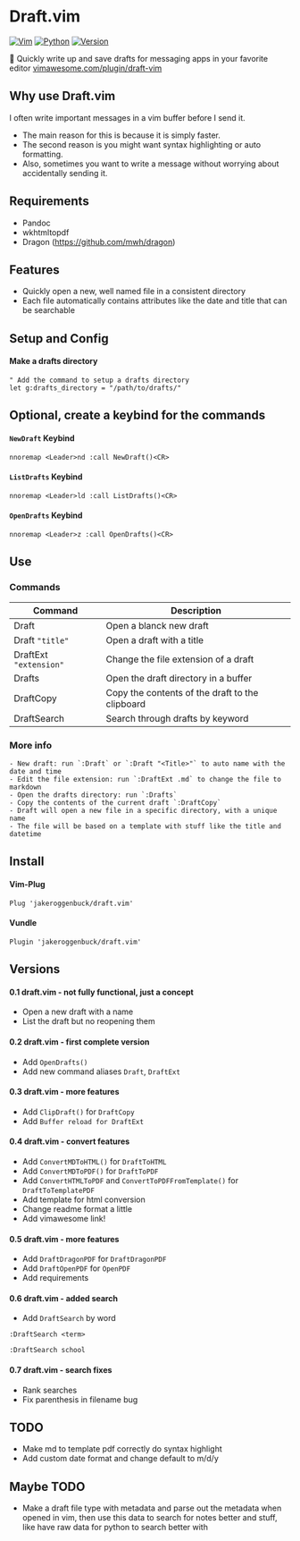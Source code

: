 # Draft.vim
[![Vim](https://img.shields.io/badge/Vim-%2311AB00.svg?logo=vim&logoColor=white&style=for-the-badge)](https://vimawesome.com/plugin/draft-vim)
[![Python](https://img.shields.io/badge/Python-3776AB?style=for-the-badge&logo=python&logoColor=white)](https://github.com/JakeRoggenbuck?tab=repositories&q=&type=&language=python&sort=stargazers)
[![Version](https://img.shields.io/badge/v0.8-blue?style=for-the-badge)](#)

:pencil: Quickly write up and save drafts for messaging apps in your favorite editor [vimawesome.com/plugin/draft-vim](https://vimawesome.com/plugin/draft-vim)

## Why use Draft.vim
I often write important messages in a vim buffer before I send it.

- The main reason for this is because it is simply faster.
- The second reason is you might want syntax highlighting or auto formatting. 
- Also, sometimes you want to write a message without worrying about accidentally sending it.

## Requirements
- Pandoc
- wkhtmltopdf
- Dragon (https://github.com/mwh/dragon)

## Features
- Quickly open a new, well named file in a consistent directory
- Each file automatically contains attributes like the date and title that can be searchable

## Setup and Config

#### Make a drafts directory
```vim
" Add the command to setup a drafts directory
let g:drafts_directory = "/path/to/drafts/"
```

## Optional, create a keybind for the commands

#### `NewDraft` Keybind
```vim
nnoremap <Leader>nd :call NewDraft()<CR>
```

#### `ListDrafts` Keybind
```vim
nnoremap <Leader>ld :call ListDrafts()<CR>
```

#### `OpenDrafts` Keybind
```vim
nnoremap <Leader>z :call OpenDrafts()<CR>
```

## Use


### Commands

| Command                | Description                                     |
|------------------------|-------------------------------------------------|
| Draft                  | Open a blanck new draft                         |
| Draft `"title"`        | Open a draft with a title                       |
| DraftExt `"extension"` | Change the file extension of a draft            |
| Drafts                 | Open the draft directory in a buffer            |
| DraftCopy              | Copy the contents of the draft to the clipboard |
| DraftSearch            | Search through drafts by keyword                |

### More info

	- New draft: run `:Draft` or `:Draft "<Title>"` to auto name with the date and time
	- Edit the file extension: run `:DraftExt .md` to change the file to markdown
	- Open the drafts directory: run `:Drafts`
	- Copy the contents of the current draft `:DraftCopy`
	- Draft will open a new file in a specific directory, with a unique name
	- The file will be based on a template with stuff like the title and datetime

## Install
#### Vim-Plug
```vim
Plug 'jakeroggenbuck/draft.vim'
```

#### Vundle
```vim
Plugin 'jakeroggenbuck/draft.vim'
```

## Versions

#### 0.1 draft.vim - not fully functional, just a concept

- Open a new draft with a name
- List the draft but no reopening them

#### 0.2 draft.vim - first complete version

- Add `OpenDrafts()`
- Add new command aliases `Draft`, `DraftExt`

#### 0.3 draft.vim - more features

- Add `ClipDraft()` for `DraftCopy`
- Add `Buffer reload for DraftExt`

#### 0.4 draft.vim - convert features

- Add `ConvertMDToHTML()` for `DraftToHTML`
- Add `ConvertMDToPDF()` for `DraftToPDF`
- Add `ConvertHTMLToPDF` and `ConvertToPDFFromTemplate()` for `DraftToTemplatePDF`
- Add template for html conversion
- Change readme format a little
- Add vimawesome link!

#### 0.5 draft.vim - more features

- Add `DraftDragonPDF` for `DraftDragonPDF`
- Add `DraftOpenPDF` for `OpenPDF`
- Add requirements

#### 0.6 draft.vim - added search

- Add `DraftSearch` by word
```
:DraftSearch <term>

:DraftSearch school
```

#### 0.7 draft.vim - search fixes

- Rank searches
- Fix parenthesis in filename bug

## TODO
- Make md to template pdf correctly do syntax highlight
- Add custom date format and change default to m/d/y

## Maybe TODO
- Make a draft file type with metadata and parse out the metadata when opened in vim, then use this data to search for notes better and stuff, like have raw data for python to search better with
